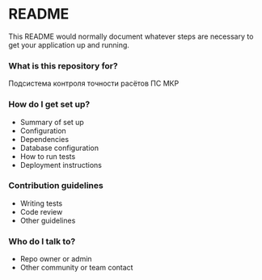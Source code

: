 # README #

This README would normally document whatever steps are necessary to get your application up and running.

### What is this repository for? ###

Подсистема контроля точности расётов ПС МКР

### How do I get set up? ###

* Summary of set up
* Configuration
* Dependencies
* Database configuration
* How to run tests
* Deployment instructions

### Contribution guidelines ###

* Writing tests
* Code review
* Other guidelines

### Who do I talk to? ###

* Repo owner or admin
* Other community or team contact